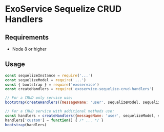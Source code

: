 # ExoService Sequelize CRUD Handlers

## Requirements

* Node 8 or higher

## Usage

```js
const sequelizeInstance = require('...')
const sequelizeModel = require('...')
const { bootstrap } = require('exoservice')
const createHandlers = require('exoservice-sequelize-crud-handlers')

// For a CRUD only service use:
bootstrap(createHandlers({messageName: 'user', sequelizeModel, sequelizeInstance}))

// For a CRUD service with additional methods use:
const handlers = createHandlers({messageName: 'user', sequelizeModel, sequelizeInstance})
handlers['custom'] = function() { /* ... */ }
bootstrap(handlers)
```
